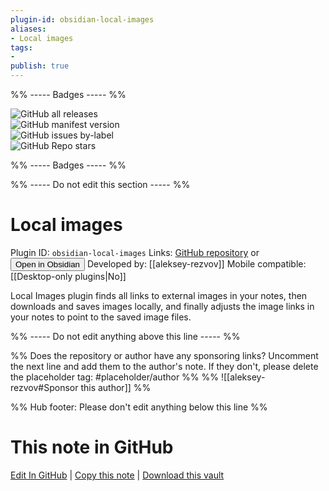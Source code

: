 ```yaml
---
plugin-id: obsidian-local-images
aliases:
- Local images
tags: 
- 
publish: true
---
```


%% ----- Badges ----- %%

![GitHub all releases](https://img.shields.io/github/downloads/aleksey-rezvov/obsidian-local-images/total?color=573E7A&logo=github&style=for-the-badge)   
![GitHub manifest version](https://img.shields.io/github/manifest-json/v/aleksey-rezvov/obsidian-local-images?color=573E7A&logo=github&style=for-the-badge)   
![GitHub issues by-label](https://img.shields.io/github/issues/aleksey-rezvov/obsidian-local-images/help%20wanted?color=573E7A&logo=github&style=for-the-badge)   
![GitHub Repo stars](https://img.shields.io/github/stars/aleksey-rezvov/obsidian-local-images?color=573E7A&logo=github&style=for-the-badge)

%% ----- Badges ----- %%

%% ----- Do not edit this section ----- %%

# Local images

Plugin ID: `obsidian-local-images`
Links: [GitHub repository](https://github.com/aleksey-rezvov/obsidian-local-images) or [<button id=HH>Open in Obsidian</button>](obsidian://goto-plugin?id=obsidian-local-images)
Developed by: [[aleksey-rezvov]]
Mobile compatible: [[Desktop-only plugins|No]]

Local Images plugin finds all links to external images in your notes, then downloads and saves images locally, and finally adjusts the image links in your notes to point to the saved image files.

%% ----- Do not edit anything above this line ----- %% 

%% Does the repository or author have any sponsoring links? Uncomment the next line and add them to the author's note. If they don't, please delete the placeholder tag: #placeholder/author %%
%% ![[aleksey-rezvov#Sponsor this author]] %%

%% Hub footer: Please don't edit anything below this line %%

# This note in GitHub

<span class="git-footer">[Edit In GitHub](https://github.dev/obsidian-community/obsidian-hub/blob/main/02%20-%20Community%20Expansions/02.05%20All%20Community%20Expansions/Plugins/obsidian-local-images.md "git-hub-edit-note") | [Copy this note](https://raw.githubusercontent.com/obsidian-community/obsidian-hub/main/02%20-%20Community%20Expansions/02.05%20All%20Community%20Expansions/Plugins/obsidian-local-images.md "git-hub-copy-note") | [Download this vault](https://github.com/obsidian-community/obsidian-hub/archive/refs/heads/main.zip "git-hub-download-vault") </span>
